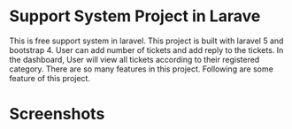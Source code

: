 # Support System Project in Larave
This is free support system in laravel. This project is built with laravel 5 and bootstrap 4. User can add number of tickets and add reply to the tickets. In the dashboard, User will view all tickets according to their registered category. There are so many features in this project. Following are some feature of this project. 

# Screenshots

